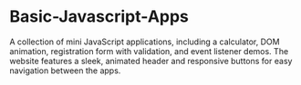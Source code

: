 # Basic-Javascript-Apps
A collection of mini JavaScript applications, including a calculator, DOM animation, registration form with validation, and event listener demos. The website features a sleek, animated header and responsive buttons for easy navigation between the apps.
